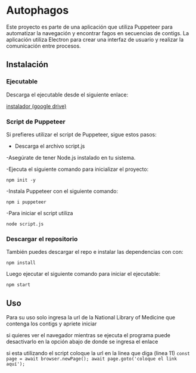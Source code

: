 # Autophagos

Este proyecto es parte de una aplicación que utiliza Puppeteer para automatizar la navegación y encontrar fagos en secuencias de contigs. La aplicación utiliza Electron para crear una interfaz de usuario y realizar la comunicación entre procesos.

## Instalación
### Ejecutable
Descarga el ejecutable desde el siguiente enlace:

[instalador (google drive)](https://drive.google.com/file/d/1CCHQdHVQdbpR6vRvbI37hCS8n70IqO1h/view?usp=sharing)

### Script de Puppeteer

Si prefieres utilizar el script de Puppeteer, sigue estos pasos:

- Descarga el archivo script.js

-Asegúrate de tener Node.js instalado en tu sistema.

-Ejecuta el siguiente comando para inicializar el proyecto:

`npm init -y`

-Instala Puppeteer con el siguiente comando:

`npm i puppeteer`

-Para iniciar el script utiliza

`node script.js`

### Descargar el repositorio
También puedes descargar el repo e instalar las dependencias con con:

`npm install`

Luego ejecutar el siguiente comando para iniciar el ejecutable:

`npm start`

## Uso
Para su uso solo ingresa la url de la National Library of Medicine que contenga los contigs y apriete iniciar

si quieres ver el navegador mientras se ejecuta el programa puede desactivarlo en la opción abajo de donde se ingresa el enlace

si esta utilizando el script coloque la url en la linea que diga (linea 11)
`const page = await browser.newPage(); await page.goto('coloque el link aquí');`



